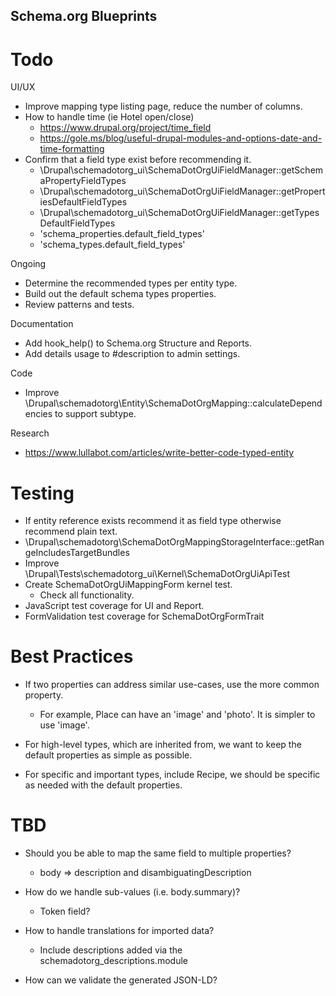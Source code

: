 Schema.org Blueprints
---------------------

# Todo

UI/UX
- Improve mapping type listing page, reduce the number of columns.
- How to handle time (ie Hotel open/close)
  - https://www.drupal.org/project/time_field
  - https://gole.ms/blog/useful-drupal-modules-and-options-date-and-time-formatting
- Confirm that a field type exist before recommending it.
  - \Drupal\schemadotorg_ui\SchemaDotOrgUiFieldManager::getSchemaPropertyFieldTypes
  - \Drupal\schemadotorg_ui\SchemaDotOrgUiFieldManager::getPropertiesDefaultFieldTypes
  - \Drupal\schemadotorg_ui\SchemaDotOrgUiFieldManager::getTypesDefaultFieldTypes
  - 'schema_properties.default_field_types'
  - 'schema_types.default_field_types'

Ongoing
- Determine the recommended types per entity type.
- Build out the default schema types properties.
- Review patterns and tests.

Documentation
- Add hook_help() to Schema.org Structure and Reports.
- Add details usage to #description to admin settings.

Code
- Improve \Drupal\schemadotorg\Entity\SchemaDotOrgMapping::calculateDependencies
  to support subtype.

Research
- https://www.lullabot.com/articles/write-better-code-typed-entity

# Testing

- If entity reference exists recommend it as field type otherwise recommend plain text.
- \Drupal\schemadotorg\SchemaDotOrgMappingStorageInterface::getRangeIncludesTargetBundles
- Improve \Drupal\Tests\schemadotorg_ui\Kernel\SchemaDotOrgUiApiTest
- Create SchemaDotOrgUiMappingForm kernel test.
  - Check all functionality.
- JavaScript test coverage for UI and Report.
- FormValidation test coverage for SchemaDotOrgFormTrait

# Best Practices

- If two properties can address similar use-cases, use the more common property.
  - For example, Place can have an 'image' and 'photo'.
    It is simpler to use 'image'.

- For high-level types, which are inherited from, we want to keep the
  default properties as simple as possible.

- For specific and important types, include Recipe, we should be specific
  as needed with the default properties.

# TBD

- Should you be able to map the same field to multiple properties?
  - body => description and disambiguatingDescription

- How do we handle sub-values (i.e. body.summary)?
  - Token field?

- How to handle translations for imported data?
  - Include descriptions added via the schemadotorg_descriptions.module

- How can we validate the generated JSON-LD?
